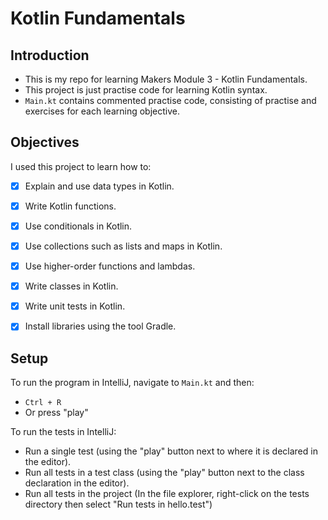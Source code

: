 # Kotlin Fundamentals

## Introduction
- This is my repo for learning Makers Module 3 - Kotlin Fundamentals.
- This project is just practise code for learning Kotlin syntax.
- `Main.kt` contains commented practise code, consisting of practise and exercises for each learning objective.

## Objectives
I used this project to learn how to:
- [x] Explain and use data types in Kotlin.
- [x] Write Kotlin functions.
- [x] Use conditionals in Kotlin.
- [x] Use collections such as lists and maps in Kotlin.
- [x] Use higher-order functions and lambdas.
- [x] Write classes in Kotlin.
- [x] Write unit tests in Kotlin.
- [x] Install libraries using the tool Gradle.


## Setup
To run the program in IntelliJ, navigate to `Main.kt` and then:
- `Ctrl + R`
- Or press "play"

To run the tests in IntelliJ:
- Run a single test (using the "play" button next to where it is declared in the editor).
- Run all tests in a test class (using the "play" button next to the class declaration in the editor).
- Run all tests in the project (In the file explorer, right-click on the tests directory then select "Run tests in hello.test")
